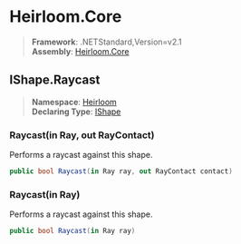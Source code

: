 # Heirloom.Core

> **Framework**: .NETStandard,Version=v2.1  
> **Assembly**: [Heirloom.Core][0]  

## IShape.Raycast

> **Namespace**: [Heirloom][0]  
> **Declaring Type**: [IShape][1]  

### Raycast(in Ray, out RayContact)

Performs a raycast against this shape.

```cs
public bool Raycast(in Ray ray, out RayContact contact)
```

### Raycast(in Ray)

Performs a raycast against this shape.

```cs
public bool Raycast(in Ray ray)
```

[0]: ../../../Heirloom.Core.md
[1]: ../IShape.md
